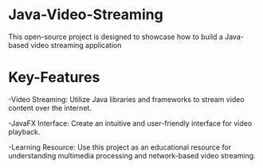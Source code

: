 # Java-Video-Streaming
This open-source project is designed to showcase how to build a Java-based video streaming application

# Key-Features
-Video Streaming: Utilize Java libraries and frameworks to stream video content over the internet.

-JavaFX Interface: Create an intuitive and user-friendly interface for video playback.

-Learning Resource: Use this project as an educational resource for understanding multimedia processing and network-based video streaming.
